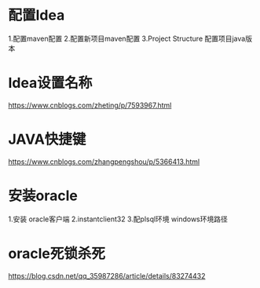# 配置Idea

1.配置maven配置
2.配置新项目maven配置
3.Project Structure 配置项目java版本

# Idea设置名称
https://www.cnblogs.com/zheting/p/7593967.html

# JAVA快捷键
https://www.cnblogs.com/zhangpengshou/p/5366413.html

# 安装oracle
1.安装 oracle客户端
2.instantclient32
3.配plsql环境 windows环境路径

# oracle死锁杀死
https://blog.csdn.net/qq_35987286/article/details/83274432